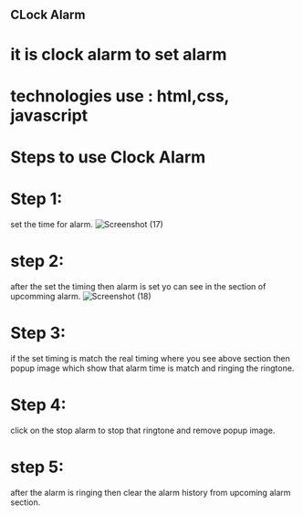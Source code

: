 

## CLock Alarm
# it is clock alarm to set alarm
# technologies use : html,css, javascript
# Steps to use  Clock Alarm
# Step 1: 
set the  time for alarm.
![Screenshot (17)](https://user-images.githubusercontent.com/62149463/229021461-c9498b3b-91c0-4ad1-b0d5-7d41a77fd4ad.png)

# step 2: 
after the set the timing then alarm is set yo can see in the  section of upcomming alarm.
![Screenshot (18)](https://user-images.githubusercontent.com/62149463/229021406-613f547f-765e-4190-8590-841705a7d87e.png)

# Step 3:  
if the set timing is match the real timing where you see above section then popup image
 which show that alarm time is match and ringing the ringtone.
# Step 4: 
click on the stop alarm to stop that ringtone and remove popup image.
# step 5: 
after the alarm is ringing then clear the alarm history from upcoming alarm section.
